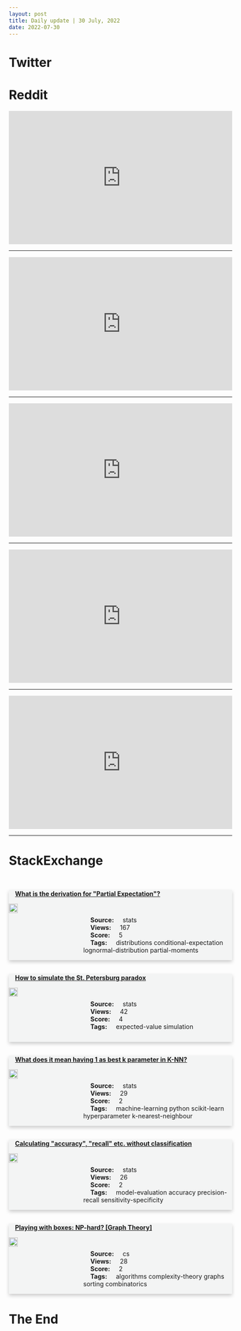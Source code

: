 ```yaml
---
layout: post
title: Daily update | 30 July, 2022
date: 2022-07-30
---
```


<script async src="https://platform.twitter.com/widgets.js" charset="utf-8"></script>


<script src='https://storage.ko-fi.com/cdn/scripts/overlay-widget.js'></script>
<script>
  kofiWidgetOverlay.draw('themldojo', {
    'type': 'floating-chat',
    'floating-chat.donateButton.text': 'Support me',
    'floating-chat.donateButton.background-color': '#f45d22',
    'floating-chat.donateButton.text-color': '#fff'
  });
</script>

# Twitter 

<blockquote class="twitter-tweet"><a href="https://twitter.com/harari_yuval/status/1552917761894096897"></a></blockquote>

<blockquote class="twitter-tweet"><a href="https://twitter.com/Paulatics/status/1552816640428949504"></a></blockquote>

<blockquote class="twitter-tweet"><a href="https://twitter.com/Abebab/status/1552976225609596928"></a></blockquote>

<blockquote class="twitter-tweet"><a href="https://twitter.com/newscientist/status/1553020861770354688"></a></blockquote>

<blockquote class="twitter-tweet"><a href="https://twitter.com/newscientist/status/1552991046577131521"></a></blockquote>

<blockquote class="twitter-tweet"><a href="https://twitter.com/GoogleAI/status/1553089513928409088"></a></blockquote>

<blockquote class="twitter-tweet"><a href="https://twitter.com/ylecun/status/1552957158874021890"></a></blockquote>

<blockquote class="twitter-tweet"><a href="https://twitter.com/DeepMind/status/1552973467418509315"></a></blockquote>

<blockquote class="twitter-tweet"><a href="https://twitter.com/DeepMind/status/1553017617539121153"></a></blockquote>

<blockquote class="twitter-tweet"><a href="https://twitter.com/StanfordAILab/status/1552839198444359680"></a></blockquote>

# Reddit 

<iframe id="reddit-embed" src="https://www.redditmedia.com/r/datascience/comments/wawec9/i_love_data_science_but_hate_data_engineering?ref_source=embed&amp;ref=share&amp;embed=true" sandbox="allow-scripts allow-same-origin allow-popups" style="border: none;" height="300" width="100%" scrolling="yes"></iframe>
<hr style="width:100%;text-align:left;margin-left:0">
<iframe id="reddit-embed" src="https://www.redditmedia.com/r/MachineLearning/comments/waxe4u/d_professional_ml_engineers_how_much_of_your_day?ref_source=embed&amp;ref=share&amp;embed=true" sandbox="allow-scripts allow-same-origin allow-popups" style="border: none;" height="300" width="100%" scrolling="yes"></iframe>
<hr style="width:100%;text-align:left;margin-left:0">
<iframe id="reddit-embed" src="https://www.redditmedia.com/r/datascience/comments/wb3zka/introduction_to_probability_2nd_ed_by_blitzstein?ref_source=embed&amp;ref=share&amp;embed=true" sandbox="allow-scripts allow-same-origin allow-popups" style="border: none;" height="300" width="100%" scrolling="yes"></iframe>
<hr style="width:100%;text-align:left;margin-left:0">
<iframe id="reddit-embed" src="https://www.redditmedia.com/r/MachineLearning/comments/wb7daf/d_alphafold_just_released_a_database_of_200?ref_source=embed&amp;ref=share&amp;embed=true" sandbox="allow-scripts allow-same-origin allow-popups" style="border: none;" height="300" width="100%" scrolling="yes"></iframe>
<hr style="width:100%;text-align:left;margin-left:0">
<iframe id="reddit-embed" src="https://www.redditmedia.com/r/statistics/comments/watt89/d_what_are_some_statistical_packages_you_use_in_r?ref_source=embed&amp;ref=share&amp;embed=true" sandbox="allow-scripts allow-same-origin allow-popups" style="border: none;" height="300" width="100%" scrolling="yes"></iframe>
<hr style="width:100%;text-align:left;margin-left:0">

<style>
.card {
box-shadow: 0 4px 8px 0 rgba(0,0,0,0.2);
transition: 0.3s;
width: 100%;
background-color: #F3F4F4;
}
p{
    margin-left:  3em;
    padding-top: 1em;
}
.part2{
    display: grid;
    grid-template-columns: 1fr 3fr;
}
h4{
    margin: 1em;
}

.card:hover {
box-shadow: 0 8px 16px 0 rgba(0,0,0,0.2);
}
b {
padding: 2px 16px;
}
</style>
  
# StackExchange 


  <br>
  <div class="card">
  <h4><a href='https://stats.stackexchange.com/questions/583607/what-is-the-derivation-for-partial-expectation'>What is the derivation for &quot;Partial Expectation&quot;?</a></h4> 
  <div class="part2">
      <img src="https://cdn.sstatic.net/Sites/stats/Img/apple-touch-icon@2.png?v=344f57aa10cc" alt="Img missing!" style="width:40%">
      <p><b>Source:</b> stats<br><b>Views:</b> 167<br><b>Score:</b> 5<br><b>Tags:</b> <span class="badge badge-dark">distributions</span> <span class="badge badge-dark">conditional-expectation</span> <span class="badge badge-dark">lognormal-distribution</span> <span class="badge badge-dark">partial-moments</span></p> 
  </div>
  </div>
      
  <br>
  <div class="card">
  <h4><a href='https://stats.stackexchange.com/questions/583674/how-to-simulate-the-st-petersburg-paradox'>How to simulate the St. Petersburg paradox</a></h4> 
  <div class="part2">
      <img src="https://cdn.sstatic.net/Sites/stats/Img/apple-touch-icon@2.png?v=344f57aa10cc" alt="Img missing!" style="width:40%">
      <p><b>Source:</b> stats<br><b>Views:</b> 42<br><b>Score:</b> 4<br><b>Tags:</b> <span class="badge badge-dark">expected-value</span> <span class="badge badge-dark">simulation</span></p> 
  </div>
  </div>
      
  <br>
  <div class="card">
  <h4><a href='https://stats.stackexchange.com/questions/583615/what-does-it-mean-having-1-as-best-k-parameter-in-k-nn'>What does it mean having 1 as best k parameter in K-NN?</a></h4> 
  <div class="part2">
      <img src="https://cdn.sstatic.net/Sites/stats/Img/apple-touch-icon@2.png?v=344f57aa10cc" alt="Img missing!" style="width:40%">
      <p><b>Source:</b> stats<br><b>Views:</b> 29<br><b>Score:</b> 2<br><b>Tags:</b> <span class="badge badge-dark">machine-learning</span> <span class="badge badge-dark">python</span> <span class="badge badge-dark">scikit-learn</span> <span class="badge badge-dark">hyperparameter</span> <span class="badge badge-dark">k-nearest-neighbour</span></p> 
  </div>
  </div>
      
  <br>
  <div class="card">
  <h4><a href='https://stats.stackexchange.com/questions/583656/calculating-accuracy-recall-etc-without-classification'>Calculating &quot;accuracy&quot;, &quot;recall&quot; etc. without classification</a></h4> 
  <div class="part2">
      <img src="https://cdn.sstatic.net/Sites/stats/Img/apple-touch-icon@2.png?v=344f57aa10cc" alt="Img missing!" style="width:40%">
      <p><b>Source:</b> stats<br><b>Views:</b> 26<br><b>Score:</b> 2<br><b>Tags:</b> <span class="badge badge-dark">model-evaluation</span> <span class="badge badge-dark">accuracy</span> <span class="badge badge-dark">precision-recall</span> <span class="badge badge-dark">sensitivity-specificity</span></p> 
  </div>
  </div>
      
  <br>
  <div class="card">
  <h4><a href='https://cs.stackexchange.com/questions/153291/playing-with-boxes-np-hard-graph-theory'>Playing with boxes: NP-hard? [Graph Theory]</a></h4> 
  <div class="part2">
      <img src="https://cdn.sstatic.net/Sites/cs/Img/apple-touch-icon@2.png?v=324a3e0c2b03" alt="Img missing!" style="width:40%">
      <p><b>Source:</b> cs<br><b>Views:</b> 28<br><b>Score:</b> 2<br><b>Tags:</b> <span class="badge badge-dark">algorithms</span> <span class="badge badge-dark">complexity-theory</span> <span class="badge badge-dark">graphs</span> <span class="badge badge-dark">sorting</span> <span class="badge badge-dark">combinatorics</span></p> 
  </div>
  </div>
      
# The End